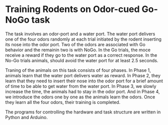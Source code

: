 # Training Rodents on Odor-cued Go-NoGo task
The task involves an odor-port and a water port. The water port delivers one of the four odors randomly at each trial initiated by the rodent inserting its nose into the odor port. Two of the odors are associated with Go behavior and the remainin two is with NoGo. In the Go trials, the moce receive a reward if they go to the water port as a correct response. In the No-Go trials animals, should avoid the water port for at least 2.5 seconds. 

Traning of the animals on this task consists of four phases. In Phase 1, animals learn that the water port delivers water as reward. In Phase 2, they learn that they need to insert their nose into the odor port for a brief amount of time to be able to get water from the water port. In Phase 3, we slowly increase the time, the animals had to stay in the odor port. And in Phase 4, we introduce the odors one by one as the animals learn the odors. Once they learn all the four odors, their training is completed.

The programs for controlling the hardware and task structure are written in Python and Arduino.

